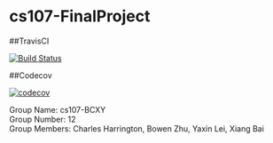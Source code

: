 # cs107-FinalProject

##TravisCI

[![Build Status](https://app.travis-ci.com/cs107-BCXY/cs107-FinalProject.svg?token=yTx8EKGf6bwYgTnyvSiH&branch=xiang-dev)](https://app.travis-ci.com/cs107-BCXY/cs107-FinalProject)

##Codecov

[![codecov](https://codecov.io/gh/cs107-BCXY/cs107-FinalProject/branch/main/graph/badge.svg?token=LJX9AH62PE)](https://codecov.io/gh/cs107-BCXY/cs107-FinalProject)

Group Name: cs107-BCXY  
Group Number: 12  
Group Members: Charles Harrington, Bowen Zhu, Yaxin Lei, Xiang Bai
